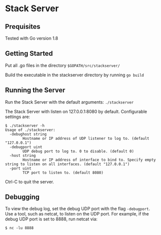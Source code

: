 # Stack Server

## Prequisites

Tested with Go version 1.8

## Getting Started

Put all .go files in the directory `$GOPATH/src/stackserver/`

Build the executable in the stackserver directory by running `go build`

## Running the Server

Run the Stack Server with the default arguments: `./stackserver`

The Stack Server with listen on 127.0.0.1:8080 by default. Configurable settings are:

```
$ ./stackserver -h
Usage of ./stackserver:
  -debughost string
    	Hostname or IP address of UDP listener to log to. (default "127.0.0.1")
  -debugport uint
    	UDP debug port to log to. 0 to disable. (default 0)
  -host string
    	Hostname or IP address of interface to bind to. Specify empty string to listen on all interfaces. (default "127.0.0.1")
  -port uint
    	TCP port to listen to. (default 8080)
```

Ctrl-C to quit the server.

## Debugging

To view the debug log, set the debug UDP port with the flag `-debugport`. Use a tool, such as netcat, to listen on the UDP port. For example, if the debug UDP port is set to 8888, run netcat via:

```
$ nc -lu 8888
```

